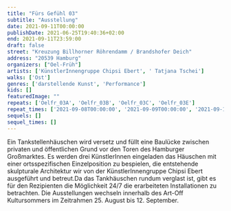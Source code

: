 ```yaml
---
title: "Fürs Gefühl 03"
subtitle: "Ausstellung"
date: 2021-09-11T00:00:00
publishDate: 2021-06-25T19:40:36+02:00
end: 2021-09-11T23:59:00
draft: false
street: "Kreuzung Billhorner Röhrendamm / Brandshofer Deich"
address: "20539 Hamburg"
organizers: ["Oel-Früh"]
artists: ['KünstlerInnengruppe Chipsi Ebert', ' Tatjana Tschei']
walks: ['Ost']
genres: ['darstellende Kunst', 'Performance']
kids: []
featuredImage: ""
repeats: ['Oelfr_03A', 'Oelfr_03B', 'Oelfr_03C', 'Oelfr_03E']
repeat_times: ['2021-09-08T00:00:00', '2021-09-09T00:00:00', '2021-09-10T00:00:00', '2021-09-12T00:00:00']
sequels: []
sequel_times: []
---
```


Ein Tankstellenhäuschen wird versetz und füllt eine Baulücke zwischen privaten und öffentlichen Grund vor den Toren des Hamburger Großmarktes. Es werden drei KünstlerInnen eingeladen das Häuschen mit einer ortsspezifischen Einzelposition zu bespielen, die entstehende skulpturale Architektur wir von der KünstlerInnengruppe Chipsi Ebert ausgeführt und betreut.Da das Tankhäuschen rundum verglast ist, gibt es für den Rezipienten die Möglichkeit 24/7 die erarbeiteten Installationen zu betrachten. Die Ausstellungen wechseln innerhalb des Art-Off Kultursommers im Zeitrahmen 25. August bis 12. September.